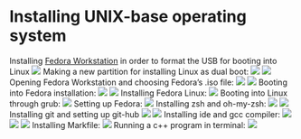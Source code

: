 # Installing UNIX-base operating system
Installing [Fedora Workstation](https://getfedora.org/ru/workstation/) in order to format the USB for booting into Linux
![](https://cdn.discordapp.com/attachments/1017691645426274338/1018843231305338910/IMG_20220910_080718.jpg)
Making a new partition for installing Linux as dual boot:
![](https://cdn.discordapp.com/attachments/1017691645426274338/1018843231645089833/IMG_20220910_080923.jpg)
![](https://cdn.discordapp.com/attachments/1017691645426274338/1018843232001589320/IMG_20220910_081222.jpg)
Opening Fedora Workstation and choosing Fedora’s .iso file:
![](https://cdn.discordapp.com/attachments/1017691645426274338/1018843232395874314/IMG_20220910_081358.jpg)
![](https://cdn.discordapp.com/attachments/1017691645426274338/1018843232752382013/IMG_20220910_081437.jpg)
Booting into Fedora installation:
![](https://cdn.discordapp.com/attachments/1017691645426274338/1018843233108885585/IMG_20220910_082326.jpg)
![](https://cdn.discordapp.com/attachments/1017691645426274338/1018843233423478794/IMG_20220910_082349.jpg)
Installing Fedora Linux:
![](https://cdn.discordapp.com/attachments/1017691645426274338/1018843233742233682/IMG_20220910_082552.jpg)
Booting into Linux through grub:
![](https://cdn.discordapp.com/attachments/1017691645426274338/1018843234090356806/IMG_20220910_083726.jpg)
Setting up Fedora:
![](https://cdn.discordapp.com/attachments/1017691645426274338/1018843234782429214/IMG_20220910_083754.jpg)
Installing zsh and oh-my-zsh:
![](https://github.com/EjnarRaidriar/Lab-0/blob/main/Screenshot%20from%202022-09-12%2006-31-43.png)
![](https://github.com/EjnarRaidriar/Lab-0/blob/main/Screenshot%20from%202022-09-12%2006-33-36.png)
Installing git and setting up git-hub
![](https://github.com/EjnarRaidriar/Lab-0/blob/main/Screenshot%20from%202022-09-12%2006-37-41.png)
![](https://github.com/EjnarRaidriar/Lab-0/blob/main/Screenshot%20from%202022-09-12%2007-07-56.png)
Installing ide and gcc compiler:
![](https://github.com/EjnarRaidriar/Lab-0/blob/main/Screenshot%20from%202022-09-12%2006-46-56.png)
![](https://github.com/EjnarRaidriar/Lab-0/blob/main/Screenshot%20from%202022-09-12%2006-50-53.png)
![](https://github.com/EjnarRaidriar/Lab-0/blob/main/Screenshot%20from%202022-09-12%2006-52-03.png)
Installing Markfile:
![](https://github.com/EjnarRaidriar/Lab-0/blob/main/Screenshot%20from%202022-09-12%2007-11-54.png)
Running a c++ program in terminal:
![](https://github.com/EjnarRaidriar/Lab-0/blob/main/Screenshot%20from%202022-09-19%2012-55-12.png)
